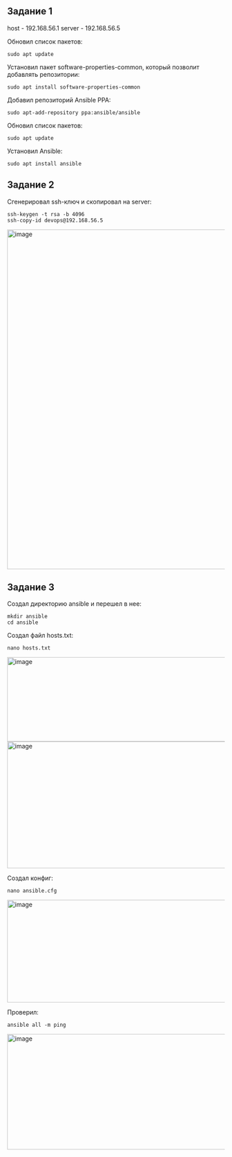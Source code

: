 <h2>Задание 1</h2>
host - 192.168.56.1
server - 192.168.56.5

Обновил список пакетов:

    sudo apt update
Установил пакет software-properties-common, который позволит добавлять репозитории:

    sudo apt install software-properties-common
Добавил репозиторий Ansible PPA:

    sudo apt-add-repository ppa:ansible/ansible
Обновил список пакетов:

    sudo apt update
Установил Ansible:

    sudo apt install ansible
<h2>Задание 2</h2>
Сгенерировал ssh-ключ и скопировал на server:

    ssh-keygen -t rsa -b 4096
    ssh-copy-id devops@192.168.56.5

  <img width="1218" height="785" alt="image" src="https://github.com/user-attachments/assets/f5c936c9-6431-45e5-851c-c7fa0e9ab07d" />
<h2>Задание 3</h2>
Создал директорию ansible и перешел в нее:

    mkdir ansible
    cd ansible
Создал файл hosts.txt:

    nano hosts.txt
<img width="1230" height="195" alt="image" src="https://github.com/user-attachments/assets/4aeb678f-11b7-4005-9f97-3349655480a6" />
<img width="1823" height="293" alt="image" src="https://github.com/user-attachments/assets/e3fb925d-9680-4444-88c5-46fb97648891" />

Создал конфиг:

    nano ansible.cfg
<img width="861" height="237" alt="image" src="https://github.com/user-attachments/assets/e15526ed-bb27-40be-a3f6-8ae632c6537e" />

Проверил:

    ansible all -m ping

<img width="1806" height="267" alt="image" src="https://github.com/user-attachments/assets/733ce2a2-6b93-480e-a519-4339ab31bb6c" />
